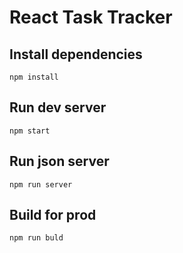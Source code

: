 # React Task Tracker

## Install dependencies

`npm install`

## Run dev server

`npm start`

## Run json server

`npm run server`

## Build for prod

`npm run buld`
